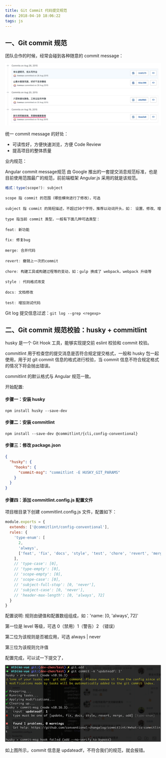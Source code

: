 ```yaml
---
title: Git Commit 代码提交规范
date: 2018-04-10 18:06:22
tags: js
---
```


## 一、Git commit 规范
团队合作的时候，经常会碰到各种随意的 commit message：

![](/images/engineering/demo.jpeg)

统一 commit message 的好处：
- 可读性好，方便快速浏览，方便 Code Review
- 提高项目的整体质量

业内规范：

Angular commit message规范 由 Google 推出的一套提交消息规范标准，也是目前使用范围最广的规范，前前端框架 Angular.js 采用的就是该规范。

```js
格式：type(scope?): subject

scope 指 commit 的范围（哪些模块进行了修改），可选

subject 指 commit 的简短描述，不超过50个字符，推荐以动词开头，如： 设置、修改、增加、删减、撤销等。

type 指当前 commit 类型，一般有下面几种可选类型：

feat: 新功能

fix: 修复bug

merge: 合并代码

revert: 撤销上一次的commit

chore: 构建工具或构建过程等的变动，如：gulp 换成了 webpack，webpack 升级等

style : 代码格式改变

docs: 文档修改

test: 增加测试代码
```

Git log 提交信息过滤：`git log --grep <regexp>`

## 二、Git commit 规范校验：husky + commitlint

husky 是一个 Git Hook 工具，能够实现提交前 eslint 校验和 commit 校验。

commitlint 用于检查您的提交消息是否符合规定提交格式，一般和 husky 包一起使用，用于对 git commit 信息的格式进行校验，当 commit 信息不符合规定格式的情况下将会抛出错误。

commitlint 的默认格式与 Angular 规范一致。

开始配置:
#### 步骤一：安装 husky 
```
npm install husky --save-dev
```

#### 步骤二：安装 commitlint
```
npm install --save-dev @commitlint/{cli,config-conventional}
```

#### 步骤三：修改 package.json
```json
{
  "husky": {
    "hooks": {
      "commit-msg": "commitlint -E HUSKY_GIT_PARAMS"
    }  
  }
}
```

#### 步骤四：添加 commitlint.config.js  配置文件

项目根目录下创建 commitlint.config.js 文件，配置如下：
```js
module.exports = {
  extends: ['@commitlint/config-conventional'],
  rules: {
    'type-enum': [
      2,
      'always',
      ['feat', 'fix', 'docs', 'style', 'test', 'chore', 'revert', 'merge']
    ],
    // 'type-case': [0],
    // 'type-empty': [0],
    // 'scope-empty': [0],
    // 'scope-case': [0],
    // 'subject-full-stop': [0, 'never'],
    // 'subject-case': [0, 'never'],
    // 'header-max-length': [0, 'always', 72]
  }
}
```

配置说明: 规则由键值和配置数组组成，如：'name: [0, 'always', 72]'

第一位是 level 等级，可选 0（禁用）1（警告）2 （错误）

第二位为该规则是否被应用，可选 always | never

第三位为该规则允许值

配置完成，可以试一下提交了，

![](/images/engineering/example.png)

如上图所示，commit 信息是 updateadf，不符合我们的规范，就会报错。
